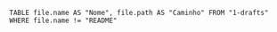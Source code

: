 ```dataview
TABLE file.name AS "Nome", file.path AS "Caminho" FROM "1-drafts"
WHERE file.name != "README"
```

